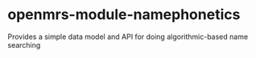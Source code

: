 openmrs-module-namephonetics
============================

Provides a simple data model and API for doing algorithmic-based name searching
